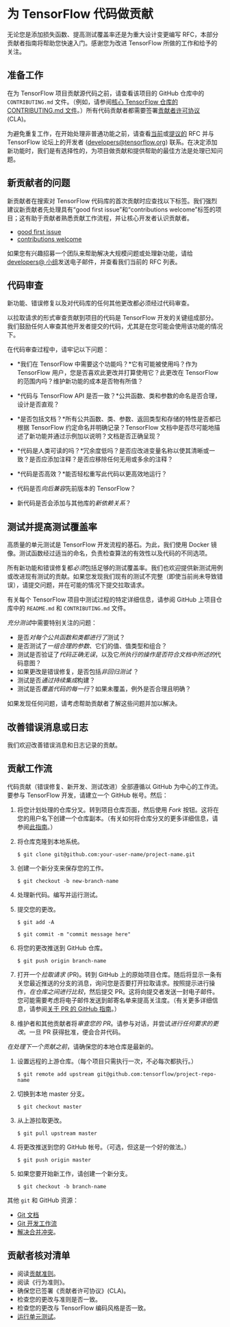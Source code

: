 # 为 TensorFlow 代码做贡献

无论您是添加损失函数、提高测试覆盖率还是为重大设计变更编写 RFC，本部分贡献者指南将帮助您快速入门。感谢您为改进 TensorFlow 所做的工作和给予的关注。

## 准备工作

在为 TensorFlow 项目贡献源代码之前，请查看该项目的 GitHub 仓库中的 `CONTRIBUTING.md` 文件。（例如，请参阅[核心 TensorFlow 仓库的 CONTRIBUTING.md 文件](https://github.com/tensorflow/tensorflow/blob/master/CONTRIBUTING.md)。）所有代码贡献者都需要签署[贡献者许可协议](https://cla.developers.google.com/clas) (CLA)。

为避免重复工作，在开始处理非普通功能之前，请查看[当前](https://github.com/tensorflow/community/tree/master/rfcs)或[提议的](https://github.com/tensorflow/community/labels/RFC%3A%20Proposed) RFC 并与 TensorFlow 论坛上的开发者 ([developers@tensorflow.org](https://groups.google.com/u/1/a/tensorflow.org/g/developers)) 联系。在决定添加新功能时，我们是有选择性的，为项目做贡献和提供帮助的最佳方法是处理已知问题。

## 新贡献者的问题

新贡献者在搜索对 TensorFlow 代码库的首次贡献时应查找以下标签。我们强烈建议新贡献者先处理具有“good first issue”和“contributions welcome”标签的项目；这有助于贡献者熟悉贡献工作流程，并让核心开发者认识贡献者。

- [good first issue](https://github.com/tensorflow/tensorflow/labels/good%20first%20issue)
- [contributions welcome](https://github.com/tensorflow/tensorflow/labels/stat%3Acontributions%20welcome)

如果您有兴趣招募一个团队来帮助解决大规模问题或处理新功能，请给 [developers@ 小组](https://groups.google.com/a/tensorflow.org/forum/#!forum/developers)发送电子邮件，并查看我们当前的 RFC 列表。

## 代码审查

新功能、错误修复以及对代码库的任何其他更改都必须经过代码审查。

以拉取请求的形式审查贡献到项目的代码是 TensorFlow 开发的关键组成部分。我们鼓励任何人审查其他开发者提交的代码，尤其是在您可能会使用该功能的情况下。

在代码审查过程中，请牢记以下问题：

- *我们在 TensorFlow 中需要这个功能吗？*它有可能被使用吗？作为 TensorFlow 用户，您是否喜欢此更改并打算使用它？此更改在 TensorFlow 的范围内吗？维护新功能的成本是否物有所值？

- *代码与 TensorFlow API 是否一致？*公共函数、类和参数的命名是否合理，设计是否直观？

- *是否包括文档？*所有公共函数、类、参数、返回类型和存储的特性是否都已根据 TensorFlow 约定命名并明确记录？TensorFlow 文档中是否尽可能地描述了新功能并通过示例加以说明？文档是否正确呈现？

- *代码是人类可读的吗？*冗余度低吗？是否应改进变量名称以使其清晰或一致？是否应添加注释？是否应移除任何无用或多余的注释？

- *代码是否高效？*能否轻松重写此代码以更高效地运行？

- 代码是否*向后兼容*先前版本的 TensorFlow？

- 新代码是否会添加与其他库的*新依赖关系*？

## 测试并提高测试覆盖率

高质量的单元测试是 TensorFlow 开发流程的基石。为此，我们使用 Docker 镜像。测试函数经过适当的命名，负责检查算法的有效性以及代码的不同选项。

所有新功能和错误修复都*必须*包括足够的测试覆盖率。我们也欢迎提供新测试用例或改进现有测试的贡献。如果您发现我们现有的测试不完整（即使当前尚未导致错误），请提交问题，并在可能的情况下提交拉取请求。

有关每个 TensorFlow 项目中测试过程的特定详细信息，请参阅 GitHub 上项目仓库中的 `README.md` 和 `CONTRIBUTING.md` 文件。

*充分测试*中需要特别关注的问题：

- 是否*对每个公共函数和类都进行了*测试？
- 是否测试了*一组合理的参数*、它们的值、值类型和组合？
- 测试是否验证了*代码正确无误*，以及它*所执行的操作是否符合文档中所述的*代码意图？
- 如果更改是错误修复，是否包括*非回归测试* ？
- 测试是否*通过持续集成*构建？
- 测试是否*覆盖代码的每一行*？如果未覆盖，例外是否合理且明确？

如果发现任何问题，请考虑帮助贡献者了解这些问题并加以解决。

## 改善错误消息或日志

我们欢迎改善错误消息和日志记录的贡献。

## 贡献工作流

代码贡献（错误修复、新开发、测试改进）全部遵循以 GitHub 为中心的工作流。要参与 TensorFlow 开发，请建立一个 GitHub 帐号。然后：

1. 将您计划处理的仓库分叉。转到项目仓库页面，然后使用 *Fork* 按钮。这将在您的用户名下创建一个仓库副本。（有关如何将仓库分叉的更多详细信息，请参阅[此指南](https://help.github.com/articles/fork-a-repo/)。）

2. 将仓库克隆到本地系统。

    `$ git clone git@github.com:your-user-name/project-name.git`

3. 创建一个新分支来保存您的工作。

    `$ git checkout -b new-branch-name`

4. 处理新代码。编写并运行测试。

5. 提交您的更改。

    `$ git add -A`

    `$ git commit -m "commit message here"`

6. 将您的更改推送到 GitHub 仓库。

    `$ git push origin branch-name`

7. 打开一个*拉取请求* (PR)。转到 GitHub 上的原始项目仓库。随后将显示一条有关您最近推送的分支的消息，询问您是否要打开拉取请求。按照提示进行操作，*在仓库之间进行比较*，然后提交 PR。这将向提交者发送一封电子邮件。您可能需要考虑将电子邮件发送到邮寄名单来提高关注度。（有关更多详细信息，请参阅[关于 PR 的 GitHub 指南](https://help.github.com/articles/creating-a-pull-request-from-a-fork)。）

8. 维护者和其他贡献者将*审查您的 PR*。请参与对话，并尝试*进行任何要求的更改*。一旦 PR 获得批准，便会合并代码。

*在处理下一个贡献之前*，请确保您的本地仓库是最新的。

1. 设置远程的上游仓库。（每个项目只需执行一次，不必每次都执行。）

    `$ git remote add upstream git@github.com:tensorflow/project-repo-name`

2. 切换到本地 master 分支。

    `$ git checkout master`

3. 从上游拉取更改。

    `$ git pull upstream master`

4. 将更改推送到您的 GitHub 帐号。（可选，但这是一个好的做法。）

    `$ git push origin master`

5. 如果您要开始新工作，请创建一个新分支。

    `$ git checkout -b branch-name`

其他 `git` 和 GitHub 资源：

- [Git 文档](https://git-scm.com/documentation)
- [Git 开发工作流](https://docs.scipy.org/doc/numpy/dev/gitwash/development_workflow.html)
- [解决合并冲突](https://help.github.com/articles/resolving-a-merge-conflict-using-the-command-line/)。

## 贡献者核对清单

- 阅读[贡献准则](https://github.com/tensorflow/tensorflow/blob/master/CONTRIBUTING.md)。
- 阅读《行为准则》。
- 确保您已签署《贡献者许可协议》(CLA)。
- 检查您的更改与准则是否一致。
- 检查您的更改与 TensorFlow 编码风格是否一致。
- [运行单元测试](https://github.com/tensorflow/tensorflow/blob/master/CONTRIBUTING.md#running-unit-tests)。
